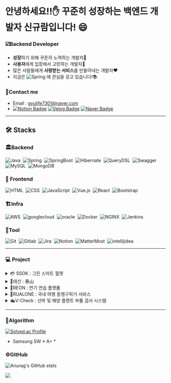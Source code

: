 # 안녕하세요!!✋ 꾸준히 성장하는 백엔드 개발자 신규람입니다! 😄 

### ☑️**Backend Developer**

- **성장**하기 위해 꾸준히 노력하는 개발자🌱 </br>
- **사용자**에게 입장에서 고민하는 개발자🤔</br>
- 많은 사람들에게 **사랑받는 서비스**를 만들어내는 개발자❤️</br>
- 지금은 ![Spring](https://img.shields.io/badge/-Spring-05122A?style=flat&logo=Spring)&nbsp;에 관심을 갖고 있습니다!📚

### 📲Contact me
- Email : gyulife7301@naver.com
- [![Notion Badge](https://img.shields.io/badge/Notion-000000?style=flat-square&logo=Notion&logoColor=white&link=https://www.notion.so/f947bc20438141b6ba4d1a4bbc0bd628?pvs=4)](https://productive-robin-8c8.notion.site/f947bc20438141b6ba4d1a4bbc0bd628?pvs=4)
[![Velog Badge](https://img.shields.io/badge/Velog-20C997?style=flat-square&logo=Velog&logoColor=white&link=https://velog.io/@marugy)](https://velog.io/@marugy)
[![Naver Badge](https://img.shields.io/badge/NaverBlog-03C75A?style=flat-square&logo=Naver&logoColor=white&link=https://blog.naver.com/gyulife7301)](https://blog.naver.com/gyulife7301)</br>
<hr>

## 🛠️ Stacks
### 🏛️Backend
![Java](https://img.shields.io/badge/-Java-05122A?style=flat&logo=Java)&nbsp;
![Spring](https://img.shields.io/badge/-Spring-05122A?style=flat&logo=Spring)&nbsp;
![SpringBoot](https://img.shields.io/badge/-SpringBoot-05122A?style=flat&logo=SpringBoot)&nbsp;
![Hibernate](https://img.shields.io/badge/-Hibernate-05122A?style=flat&logo=Hibernate)&nbsp;
![QueryDSL](https://img.shields.io/badge/-QueryDSL-05122A?style=flat&logo=Querydsl)&nbsp;
![Swagger](https://img.shields.io/badge/-Swagger-05122A?style=flat&logo=Swagger)&nbsp;
![MySQL](https://img.shields.io/badge/-MySQL-05122A?style=flat&logo=mysql)&nbsp;
![MongoDB](https://img.shields.io/badge/-MongoDB-05122A?style=flat&logo=mongodb)&nbsp;
### 📄 Frontend
![HTML](https://img.shields.io/badge/-HTML-05122A?style=flat&logo=HTML5)&nbsp;
![CSS](https://img.shields.io/badge/-CSS-05122A?style=flat&logo=CSS3&logoColor=1572B6)&nbsp;
![JavaScript](https://img.shields.io/badge/-JavaScript-05122A?style=flat&logo=javascript)&nbsp;
![Vue.js](https://img.shields.io/badge/-Vue.js-05122A?style=flat&logo=Vue.js)&nbsp;
![React](https://img.shields.io/badge/-React-05122A?style=flat&logo=React)&nbsp;
![Bootstrap](https://img.shields.io/badge/-Bootstrap-05122A?style=flat&logo=bootstrap&logoColor=563D7C)&nbsp;
### 🏗️Infra
![AWS](https://img.shields.io/badge/-AWS-05122A?style=flat&logo=amazon-aws)&nbsp;
![googlecloud](https://img.shields.io/badge/-GCP-05122A?style=flat&logo=google-cloud)&nbsp;
![oracle](https://img.shields.io/badge/-OCI-05122A?style=flat&logo=oracle)&nbsp;
![Docker](https://img.shields.io/badge/-Docker-05122A?style=flat&logo=docker)&nbsp;
![NGINX](https://img.shields.io/badge/-NGINX-05122A?style=flat&logo=NGINX)&nbsp;
![Jenkins](https://img.shields.io/badge/-Jenkins-05122A?style=flat&logo=Jenkins)&nbsp;
### 🧰Tool
![Git](https://img.shields.io/badge/-Git-05122A?style=flat&logo=git)&nbsp;
![Gitlab](https://img.shields.io/badge/-Gitlab-05122A?style=flat&logo=gitlab)&nbsp;
![Jira](https://img.shields.io/badge/-Jira-05122A?style=flat&logo=Jira)&nbsp;
![Notion](https://img.shields.io/badge/-Notion-05122A?style=flat&logo=Notion)&nbsp;
![MatterMost](https://img.shields.io/badge/-MatterMost-05122A?style=flat&logo=MatterMost)&nbsp;
![intellijidea](https://img.shields.io/badge/-intellijidea-05122A?style=flat&logo=intellijidea)&nbsp;

<hr>

### 💻&nbsp;Project
<details>
  <summary>💳 SSOK : 그린 스마트 월렛</summary>

#### 프로젝트 개요
- 지갑안의 신분증, 카드, 영수증, 명함을 스마트 지갑으로! paperless로 환경까지 보호하며 지갑 안의 물건을 간편하게 관리하는 그린 스마트 지갑
- 일정 : 2023.10 ~ 2023.12
- 인원 : backend 5, frontend 1 
- repository : https://github.com/marugy/ssok

#### 맡은 역할
- TeamReader - 일정 및 산출물 관리 팀 리딩 <br>
- Backend - 회원 관련 기능 개발 <br>
- Infra - MSA 환경 구축, Gitlab, AWS, OCI, GCP 서버에서 Docker와 jenkins를 사용하여 자동배포 환경 구축 <br>

#### 사용 기술
- Backend - Spring, JPA, Mongo, MariaDB <br>
- Infra - Docker, Jenkins, Spring Cloud Netflix Eureka

</details>

<details>
  <summary>💸태산 : 泰山</summary>

#### 프로젝트 개요
- 사용자의 소비패턴을 분석하여 소비 습관을 개선하고 저축을 유도하는 절약 저축 플랫폼
- 일정 : 2023.8 ~ 10 
- 인원 : backend 3, frontend 3 
- repo : https://github.com/marugy/Taesan
- 수상 : SSAFY 특화 프로젝트 1등

#### 맡은 역할
- TeamReader - 일정 및 산출물 관리 팀 리딩 <br>
- Backend - 회원 관련 기능, 절약 챌린지, 습관 저금통 기능 개발 <br>
- Infra - Docker와 jenkins를 사용하여 자동배포 환경 구축 <br>

#### 사용 기술
- Backend - Spring, JPA, QueryDSL <br>
- Infra - Docker, Jenkins
</details>

<details>
  <summary>🎥REON : 연기 연습 플랫폼</summary>

#### 프로젝트 개요
- 연기에 관심있는 사용자들이 연기 연습, 배틀을 하고 소통할 수 있는 플랫폼
- 일정 : 2023.7 ~ 2023.8
- 인원 : backend 2, frontend 4 
- repo : https://github.com/marugy/RE-ON

#### 맡은 역할
- TeamReader - 일정 및 산출물 관리 팀 리딩 <br>
- Backend - 연기 배틀, 게시판 관련 기능 개발 <br>
- Infra - OpenVidu Platform을 사용하여 WerbRtc 환경 구축, Docker 사용 수동 배포

#### 사용 기술
- Backend - Spring, JPA, QueryDSL
- Infra - Docker
</details>

<details>
  <summary>🚶RUALONE : 국내 여행 동행구하기 서비스</summary>

#### 프로젝트 개요
- 국내 여행지 정보 제공 및 국내 여행 동행을 구할 수 있는 여행 플랫폼
- 일정 : 2023.6 ~ 2023.7
- 인원 : backend 2, frontend 
- repo : https://github.com/Lets-Travel-Well
- 수상 : 제 9회 인천 공공데이터 경진대회 입선
  
#### 맡은 역할
- Frontend - 프론트 웹 페이지 구현
- Backend - 회원, 여행지, 동행, 관련 기능 구현
- Infra - config 서버 구축, Aws, Docker, GitActions을 통한 자동 배포 환경 구축

#### 사용 기술
> Frontend - Vue, Vuex <br>
> Backend - Spring, JPA, QueryDSL, Spring Security, Oauth2.0, Spring cloud
> Infra - Docker, GitActions
</details>

<details>
  <summary>🛳️V-Check : 선박 및 해양 플랜트 부품 검사 시스템</summary>

#### 프로젝트 개요
- 선박을 블록단위로 관리하고 AI를 사용하여 실시간 부품 불량 검사가 가능한 선박 검사 플랫폼
  - 일정 : 2022.9 ~ 2022.12
  - 인원 : frontend 1, backend 1, AI 1
  - 수상 : 제 14회 세종대학교 창의설계 경진대회 대상, 한국 저작권 위원회 저작권 등록

#### 맡은 역할
- TeamReader - 일정 및 산출물 관리 팀 리딩 <br>
- Frontend - 프론트 담당 개발, 소셜 로그인 구현 <br>

#### 사용 기술
- Frontend - React
  
</details>


<hr>

### 🔖Algorithm
[![Solved.ac Profile](http://mazassumnida.wtf/api/v2/generate_badge?boj=sj_coding)](https://solved.ac/sj_coding/)
- Samsung SW * A+ *
### ⚙️GitHub
![Anurag's GitHub stats](https://github-readme-stats.vercel.app/api?username=marugy&show_icons=true&theme=radical)

<a href="https://hits.seeyoufarm.com"><img src="https://hits.seeyoufarm.com/api/count/incr/badge.svg?url=https%3A%2F%2Fgithub.com%2Fmarugy&count_bg=%2379C83D&title_bg=%23555555&icon=&icon_color=%23E7E7E7&title=hits&edge_flat=false"/></a>
